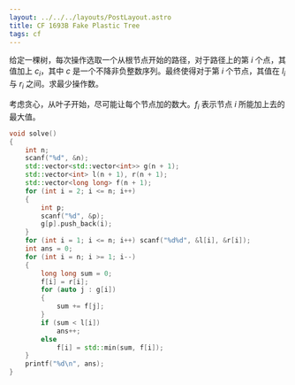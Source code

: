 ```yaml
---
layout: ../../../layouts/PostLayout.astro
title: CF 1693B Fake Plastic Tree
tags: cf
---
```


给定一棵树，每次操作选取一个从根节点开始的路径，对于路径上的第 $i$ 个点，其值加上 $c_i$，其中 $c$ 是一个不降非负整数序列。最终使得对于第 $i$ 个节点，其值在 $l_i$ 与 $r_i$ 之间。求最少操作数。

考虑贪心，从叶子开始，尽可能让每个节点加的数大。$f_i$ 表示节点 $i$ 所能加上去的最大值。

```cpp
void solve()
{
    int n;
    scanf("%d", &n);
    std::vector<std::vector<int>> g(n + 1);
    std::vector<int> l(n + 1), r(n + 1);
    std::vector<long long> f(n + 1);
    for (int i = 2; i <= n; i++)
    {
        int p;
        scanf("%d", &p);
        g[p].push_back(i);
    }
    for (int i = 1; i <= n; i++) scanf("%d%d", &l[i], &r[i]);
    int ans = 0;
    for (int i = n; i >= 1; i--)
    {
        long long sum = 0;
        f[i] = r[i];
        for (auto j : g[i])
        {
            sum += f[j];
        }   
        if (sum < l[i])
            ans++;
        else
            f[i] = std::min(sum, f[i]);
    }
    printf("%d\n", ans);
}
```
